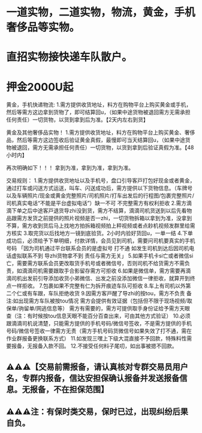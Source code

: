 # 一道实物，二道实物，物流，黄金，手机奢侈品等实物。
# 直招实物接快递车队散户。
# 押金2000U起

黄金，手机快递物流:
1.需方提供收货地址，料方在购物平台上购买黄金或手机，然后等需方这边拿到货物了，即可结算回u，（如果中途货物被退回需方无需承担任何责任）一切货物，以货到拿到后为准。【2天内左右到货】

黄金及其他奢侈品实物！ 1.需方提供收货地址，料方在购物平台上购买黄金、奢侈品，然后等需方这边签收后验证黄金真假，最慢即可当天结算回u，（如果中途货物被退回，需方无需承担任何责任）一切货物，以货到拿到后验证真假为准。【48小时内】

再次明确如下！！！ 拿到为准，拿到为准，拿到为准。

交易规则：
1.需方提供收货地址以及手机号，盘口引导客戸打包好现金或者黄金，通过打车或闪送方式运送，叫车、闪送成功后，需方提供以下货物信息。（车牌号以及车辆照片/现金或黄金完整照片/司机照片/打车出发后的行程图/包裹完整照片/司机真实电话“不能是平台虚拟电话”）缺一不可 不完整需方有权利拒收 2.需方滴滴下单之后中途客戸退货导zhi没到货，需方不结算，滴滴司机货送到以后先看物品跟需方发货之前提供的照片视频是否一zhi，一切货物拆箱以拿到为准，没拿到不算，需方收到货后马上找地方拍拆箱视频拍上秤视频或者点耖机视频发群里给需方核实 3.取完货以后找地方一镜到底验货。2小时内验好货回u，一单一结 4.下单成功后，必须给予下单明细，付款详情，会员见到司机，需要问司机要真实的手机号码 「因为司机通过平台联系会员的是虚拟号 打不通 如发生司机到达后因司机电话虚拟联系不到 导zhi货物拿不到 责任与需方无关」 5.如果手机卡si亡或者微信si亡，需要需方联系会员更改取货手机号或者微信号，否则司机不给货需方不需负责，如滴滴司机需要跟取手合影留存需方可拒收 6.如果是微信单，需方需要再滴滴司机出发前引导添加收货小弟微信、出发之前没添加微信一律拒收，就算开到终点一样拒收。 7.包裹如果不完整有仁为拆开痕迹车队可拒收 8.车上有司机以外第二个仁或有车跟，车队拒绝收货 9.因需方客戸醒了导zhi的按tou，需方不负责 备注:如出现需方车队被按tou情况 需方会提供有效证据（包括但不限于现场视频/取保单/驹留单/网逃信息等） 需方有需要的，需方可提供取手身份证给予需方天眼查（注：有时候按tou信息天眼不能百分百查出来，可由其他方式验证） 10.必须跟滴滴司机说清楚，只能需方提供的手机号码/微信号签收，不是需方提供的手机号码/微信号签收一律需方无责（需方手机号码货微信号如果失效了打不通，需在作业群报备更换联系方式） 11.如发现三嘿上下级大混直接不予回款，特殊料性需要报备，无报备入款不回。 12.不接受任何料子尾叨，如出事被摁不回款。



## ⚠️⚠️⚠️【交易前需报备，请认真核对专群交易员用户名，专群内报备，信达安担保确认报备并发送报备信息。无报备，不在担保范围】

## ⚠️⚠️⚠️注：有保时类交易，保时已过，出现纠纷后果自负。
